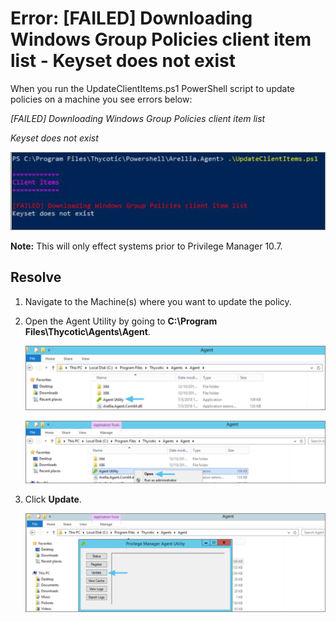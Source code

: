 # Error: [FAILED] Downloading Windows Group Policies client item list - Keyset does not exist


When you run the UpdateClientItems.ps1 PowerShell script to update policies on a
machine you see errors below:

*[FAILED] Downloading Windows Group Policies client item list*

*Keyset does not exist*

![](images\downloading-windows-group-policies/27d5e11b2d784cc002a3d98a1bf9be2a.png)

**Note:** This will only effect systems prior to Privilege Manager 10.7.

Resolve
-------

1.  Navigate to the Machine(s) where you want to update the policy.

2.  Open the Agent Utility by going to **C:\\Program
    Files\\Thycotic\\Agents\\Agent**.

    ![](images\downloading-windows-group-policies/5b622bbadb56ede54a985a0d32e2adfe.png)

    ![](images\downloading-windows-group-policies/9a45991972016fd0709841929464ba1a.png)

3.  Click **Update**.

    ![](images\downloading-windows-group-policies/b5475c3d041954ed3de15f80a3c6d5ac.png)
